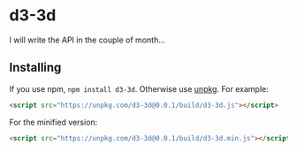 # d3-3d

I will write the API in the couple of month...

## Installing

If you use npm, `npm install d3-3d`. Otherwise use [unpkg](https://unpkg.com/d3-3d/). For example:

```html
<script src="https://unpkg.com/d3-3d@0.0.1/build/d3-3d.js"></script>
```

For the minified version:

```html
<script src="https://unpkg.com/d3-3d@0.0.1/build/d3-3d.min.js"></script>
```
